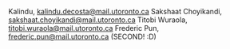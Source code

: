 Kalindu, kalindu.decosta@mail.utoronto.ca
Sakshaat Choyikandi, sakshaat.choyikandi@mail.utoronto.ca
Titobi Wuraola, titobi.wuraola@mail.utoronto.ca
Frederic Pun, frederic.pun@mail.utoronto.ca (SECOND! :D)
